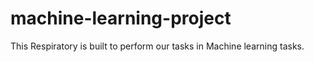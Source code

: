 # machine-learning-project
This Respiratory is built to perform our tasks in Machine learning tasks.
